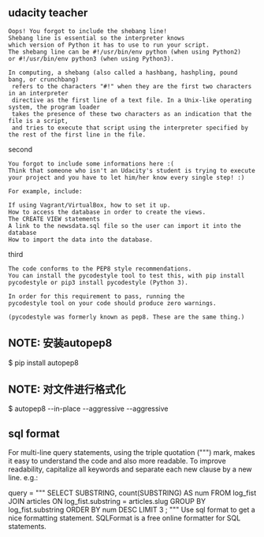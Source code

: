 ## udacity teacher

    Oops! You forgot to include the shebang line!
    Shebang line is essential so the interpreter knows 
    which version of Python it has to use to run your script. 
    The shebang line can be #!/usr/bin/env python (when using Python2) 
    or #!/usr/bin/env python3 (when using Python3).
    
    In computing, a shebang (also called a hashbang, hashpling, pound bang, or crunchbang)
     refers to the characters "#!" when they are the first two characters in an interpreter 
     directive as the first line of a text file. In a Unix-like operating system, the program loader 
     takes the presence of these two characters as an indication that the file is a script, 
     and tries to execute that script using the interpreter specified by the rest of the first line in the file.
    
    
second    
    
    You forgot to include some informations here :(
    Think that someone who isn't an Udacity's student is trying to execute your project and you have to let him/her know every single step! :)

    For example, include:

    If using Vagrant/VirtualBox, how to set it up.
    How to access the database in order to create the views.
    The CREATE VIEW statements
    A link to the newsdata.sql file so the user can import it into the database
    How to import the data into the database.
    
third

    The code conforms to the PEP8 style recommendations.
    You can install the pycodestyle tool to test this, with pip install 
    pycodestyle or pip3 install pycodestyle (Python 3).

    In order for this requirement to pass, running the 
    pycodestyle tool on your code should produce zero warnings.

    (pycodestyle was formerly known as pep8. These are the same thing.)
    
## NOTE: 安装autopep8 
$ pip install autopep8  

## NOTE: 对文件进行格式化
$ autopep8 --in-place --aggressive --aggressive <filename>


## sql format
 For multi-line query statements, using the triple quotation (""") mark,
makes it easy to understand the code and also more readable.
To improve readability, capitalize all keywords and separate each new clause by a new line.
e.g.:

query = """
SELECT SUBSTRING,
       count(SUBSTRING) AS num
FROM log_fist
JOIN articles ON log_fist.substring = articles.slug
GROUP BY log_fist.substring
ORDER BY num DESC
LIMIT 3 ;
"""
Use sql format to get a nice formatting statement.
SQLFormat is a free online formatter for SQL statements.